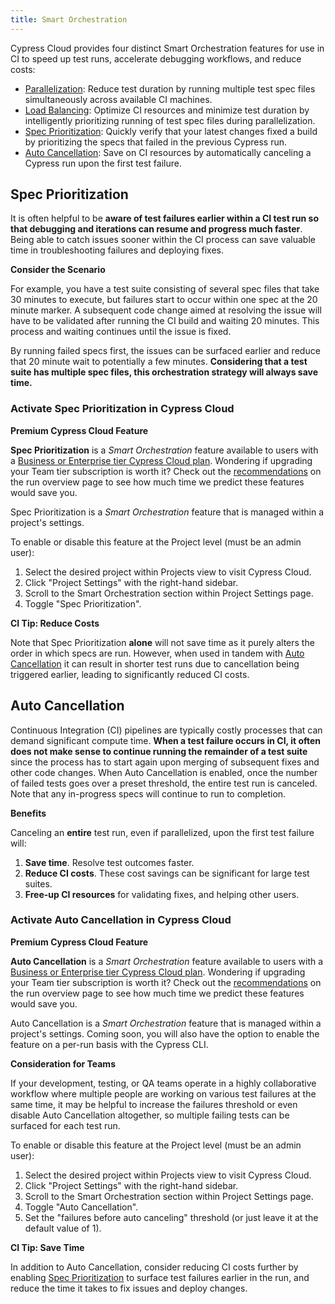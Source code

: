 ```yaml
---
title: Smart Orchestration
---
```


Cypress Cloud provides four distinct Smart Orchestration features for use in CI
to speed up test runs, accelerate debugging workflows, and reduce costs:

- [Parallelization](/guides/guides/parallelization): Reduce test duration by
  running multiple test spec files simultaneously across available CI machines.
- [Load Balancing](/guides/guides/parallelization#Balance-strategy): Optimize CI
  resources and minimize test duration by intelligently prioritizing running of
  test spec files during parallelization.
- [Spec Prioritization](#Spec-Prioritization): Quickly verify that your latest
  changes fixed a build by prioritizing the specs that failed in the previous
  Cypress run.
- [Auto Cancellation](#Auto-Cancellation): Save on CI resources by automatically
  canceling a Cypress run upon the first test failure.

## Spec Prioritization

It is often helpful to be **aware of test failures earlier within a CI test run
so that debugging and iterations can resume and progress much faster**. Being
able to catch issues sooner within the CI process can save valuable time in
troubleshooting failures and deploying fixes.

<Alert type="info">

<strong class="alert-header"><Icon name="graduation-cap"></Icon> Consider the
Scenario</strong>

For example, you have a test suite consisting of several spec files that take 30
minutes to execute, but failures start to occur within one spec at the 20 minute
marker. A subsequent code change aimed at resolving the issue will have to be
validated after running the CI build and waiting 20 minutes. This process and
waiting continues until the issue is fixed.

By running failed specs first, the issues can be surfaced earlier and reduce
that 20 minute wait to potentially a few minutes. **Considering that a test
suite has multiple spec files, this orchestration strategy will always save
time.**

</Alert>

### Activate Spec Prioritization in Cypress Cloud

<Alert type="success">

<strong class="alert-header"><Icon name="star"></Icon> Premium Cypress Cloud
Feature</strong>

**Spec Prioritization** is a _Smart Orchestration_ feature available to users
with a
[Business or Enterprise tier Cypress Cloud plan](https://cypress.io/pricing).
Wondering if upgrading your Team tier subscription is worth it? Check out the
[recommendations](/guides/cloud/runs#Recommendations) on the run overview page
to see how much time we predict these features would save you.

</Alert>

Spec Prioritization is a _Smart Orchestration_ feature that is managed within a
project's settings.

To enable or disable this feature at the Project level (must be an admin user):

1. Select the desired project within Projects view to visit Cypress Cloud.
2. Click "Project Settings" with the right-hand sidebar.
3. Scroll to the Smart Orchestration section within Project Settings page.
4. Toggle "Spec Prioritization".

<DocsImage src="/img/guides/cloud/smart-orchestration/spec-prioritization-active.png" alt="Enable Spec Prioritization"></DocsImage>

<Alert type="bolt">

<strong class="alert-header">CI Tip: Reduce Costs</strong>

Note that Spec Prioritization **alone** will not save time as it purely alters
the order in which specs are run. However, when used in tandem with
[Auto Cancellation](#Auto-Cancellation) it can result in shorter test runs due
to cancellation being triggered earlier, leading to significantly reduced CI
costs.

</Alert>

## Auto Cancellation

Continuous Integration (CI) pipelines are typically costly processes that can
demand significant compute time. **When a test failure occurs in CI, it often
does not make sense to continue running the remainder of a test suite** since
the process has to start again upon merging of subsequent fixes and other code
changes. When Auto Cancellation is enabled, once the number of failed tests goes
over a preset threshold, the entire test run is canceled. Note that any
in-progress specs will continue to run to completion.

<Alert type="success">

<strong class="alert-header"><Icon name="check"></Icon> Benefits</strong>

Canceling an **entire** test run, even if parallelized, upon the first test
failure will:

1. **Save time**. Resolve test outcomes faster.
2. **Reduce CI costs**. These cost savings can be significant for large test
   suites.
3. **Free-up CI resources** for validating fixes, and helping other users.

</Alert>

### Activate Auto Cancellation in Cypress Cloud

<Alert type="success">

<strong class="alert-header"><Icon name="star"></Icon> Premium Cypress Cloud
Feature</strong>

**Auto Cancellation** is a _Smart Orchestration_ feature available to users with
a [Business or Enterprise tier Cypress Cloud plan](https://cypress.io/pricing).
Wondering if upgrading your Team tier subscription is worth it? Check out the
[recommendations](/guides/cloud/runs#Recommendations) on the run overview page
to see how much time we predict these features would save you.

</Alert>

Auto Cancellation is a _Smart Orchestration_ feature that is managed within a
project's settings. Coming soon, you will also have the option to enable the
feature on a per-run basis with the Cypress CLI.

<Alert type="info">

<strong class="alert-header">Consideration for Teams</strong>

If your development, testing, or QA teams operate in a highly collaborative
workflow where multiple people are working on various test failures at the same
time, it may be helpful to increase the failures threshold or even disable Auto
Cancellation altogether, so multiple failing tests can be surfaced for each test
run.

</Alert>

To enable or disable this feature at the Project level (must be an admin user):

1. Select the desired project within Projects view to visit Cypress Cloud.
2. Click "Project Settings" with the right-hand sidebar.
3. Scroll to the Smart Orchestration section within Project Settings page.
4. Toggle "Auto Cancellation".
5. Set the "failures before auto canceling" threshold (or just leave it at the
   default value of 1).

<DocsImage src="/img/guides/cloud/smart-orchestration/auto-cancellation-active.png" alt="Enable Auto Cancellation"></DocsImage>

<Alert type="bolt">

<strong class="alert-header">CI Tip: Save Time</strong>

In addition to Auto Cancellation, consider reducing CI costs further by enabling
[Spec Prioritization](#Spec-Prioritization) to surface test failures earlier in
the run, and reduce the time it takes to fix issues and deploy changes.

</Alert>
